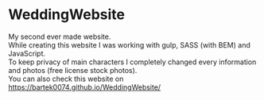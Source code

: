 # WeddingWebsite
My second ever made website.</br>
While creating this website I was working with gulp, SASS (with BEM) and JavaScript.</br>
To keep privacy of main characters I completely changed every information and photos (free license stock photos).</br>
You can also check this website on https://bartek0074.github.io/WeddingWebsite/
